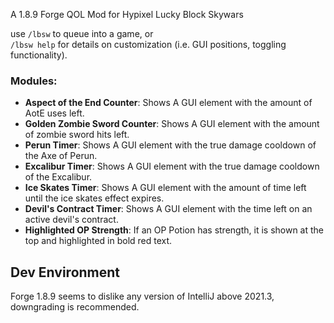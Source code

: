 A 1.8.9 Forge QOL Mod for Hypixel Lucky Block Skywars

use `/lbsw` to queue into a game, or  
`/lbsw help` for details on customization (i.e. GUI positions, toggling functionality).

### Modules:
- **Aspect of the End Counter**: Shows A GUI element with the amount of AotE uses left.
- **Golden Zombie Sword Counter**: Shows A GUI element with the amount of zombie sword hits left.
- **Perun Timer**: Shows A GUI element with the true damage cooldown of the Axe of Perun.
- **Excalibur Timer**: Shows A GUI element with the true damage cooldown of the Excalibur.
- **Ice Skates Timer**: Shows A GUI element with the amount of time left until the ice skates effect expires.
- **Devil's Contract Timer**: Shows A GUI element with the time left on an active devil's contract.
- **Highlighted OP Strength**: If an OP Potion has strength, it is shown at the top and highlighted in bold red text.

## Dev Environment
Forge 1.8.9 seems to dislike any version of IntelliJ above 2021.3, downgrading is recommended.